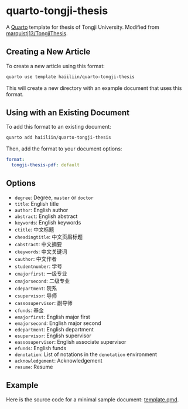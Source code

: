 # quarto-tongji-thesis

A [Quarto](https://quarto.org/) template for thesis of Tongji University. Modified from [marquistj13/TongjiThesis](https://github.com/marquistj13/TongjiThesis).

## Creating a New Article

To create a new article using this format:

```bash
quarto use template haiiliin/quarto-tongji-thesis
```

This will create a new directory with an example document that uses this format.

## Using with an Existing Document

To add this format to an existing document:

```bash
quarto add haiiliin/quarto-tongji-thesis
```

Then, add the format to your document options:

```yaml
format:
  tongji-thesis-pdf: default
```

## Options

- `degree`: Degree, `master` or `doctor`
- `title`: English title
- `author`: English author
- `abstract`: English abstract
- `keywords`: English keywords
- `ctitle`: 中文标题
- `cheadingtitle`: 中文页眉标题
- `cabstract`: 中文摘要
- `ckeywords`: 中文关键词
- `cauthor`: 中文作者
- `studentnumber`: 学号
- `cmajorfirst`: 一级专业
- `cmajorsecond`: 二级专业
- `cdepartment`: 院系
- `csupervisor`: 导师
- `cassosupervisor`: 副导师
- `cfunds`: 基金
- `emajorfirst`: English major first
- `emajorsecond`: English major second
- `edepartment`: English department
- `esupervisor`: English supervisor
- `eassosupervisor`: English associate supervisor
- `efunds`: English funds
- `denotation`: List of notations in the `denotation` environment
- `acknowledgement`: Acknowledgement
- `resume`: Resume

## Example

Here is the source code for a minimal sample document: [template.qmd](template.qmd).
